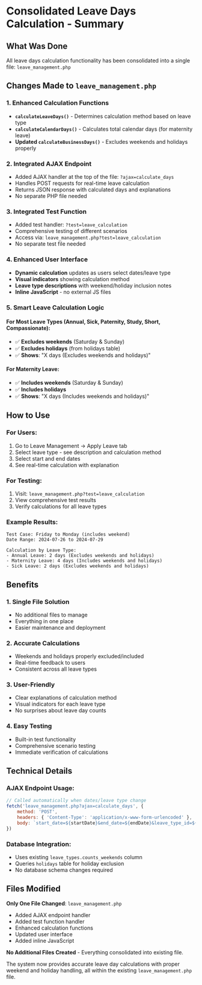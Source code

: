 # Consolidated Leave Days Calculation - Summary

## What Was Done

All leave days calculation functionality has been consolidated into a single file: `leave_management.php`

## Changes Made to `leave_management.php`

### 1. **Enhanced Calculation Functions**
- **`calculateLeaveDays()`** - Determines calculation method based on leave type
- **`calculateCalendarDays()`** - Calculates total calendar days (for maternity leave)
- **Updated `calculateBusinessDays()`** - Excludes weekends and holidays properly

### 2. **Integrated AJAX Endpoint**
- Added AJAX handler at the top of the file: `?ajax=calculate_days`
- Handles POST requests for real-time leave calculation
- Returns JSON response with calculated days and explanations
- No separate PHP file needed

### 3. **Integrated Test Function**
- Added test handler: `?test=leave_calculation`
- Comprehensive testing of different scenarios
- Access via: `leave_management.php?test=leave_calculation`
- No separate test file needed

### 4. **Enhanced User Interface**
- **Dynamic calculation** updates as users select dates/leave type
- **Visual indicators** showing calculation method
- **Leave type descriptions** with weekend/holiday inclusion notes
- **Inline JavaScript** - no external JS files

### 5. **Smart Leave Calculation Logic**

#### For Most Leave Types (Annual, Sick, Paternity, Study, Short, Compassionate):
- ✅ **Excludes weekends** (Saturday & Sunday)
- ✅ **Excludes holidays** (from holidays table)
- ✅ **Shows**: "X days (Excludes weekends and holidays)"

#### For Maternity Leave:
- ✅ **Includes weekends** (Saturday & Sunday)
- ✅ **Includes holidays**
- ✅ **Shows**: "X days (Includes weekends and holidays)"

## How to Use

### For Users:
1. Go to Leave Management → Apply Leave tab
2. Select leave type - see description and calculation method
3. Select start and end dates
4. See real-time calculation with explanation

### For Testing:
1. Visit: `leave_management.php?test=leave_calculation`
2. View comprehensive test results
3. Verify calculations for all leave types

### Example Results:
```
Test Case: Friday to Monday (includes weekend)
Date Range: 2024-07-26 to 2024-07-29

Calculation by Leave Type:
- Annual Leave: 2 days (Excludes weekends and holidays)
- Maternity Leave: 4 days (Includes weekends and holidays)
- Sick Leave: 2 days (Excludes weekends and holidays)
```

## Benefits

### 1. **Single File Solution**
- No additional files to manage
- Everything in one place
- Easier maintenance and deployment

### 2. **Accurate Calculations**
- Weekends and holidays properly excluded/included
- Real-time feedback to users
- Consistent across all leave types

### 3. **User-Friendly**
- Clear explanations of calculation method
- Visual indicators for each leave type
- No surprises about leave day counts

### 4. **Easy Testing**
- Built-in test functionality
- Comprehensive scenario testing
- Immediate verification of calculations

## Technical Details

### AJAX Endpoint Usage:
```javascript
// Called automatically when dates/leave type change
fetch('leave_management.php?ajax=calculate_days', {
    method: 'POST',
    headers: { 'Content-Type': 'application/x-www-form-urlencoded' },
    body: `start_date=${startDate}&end_date=${endDate}&leave_type_id=${leaveTypeId}`
})
```

### Database Integration:
- Uses existing `leave_types.counts_weekends` column
- Queries `holidays` table for holiday exclusion
- No database schema changes required

## Files Modified

**Only One File Changed**: `leave_management.php`
- Added AJAX endpoint handler
- Added test function handler  
- Enhanced calculation functions
- Updated user interface
- Added inline JavaScript

**No Additional Files Created** - Everything consolidated into existing file.

The system now provides accurate leave day calculations with proper weekend and holiday handling, all within the existing `leave_management.php` file.